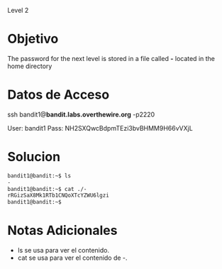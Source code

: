 Level 2
# Objetivo
The password for the next level is stored in a file called **-** located in the home directory
# Datos  de Acceso 
ssh bandit1@**bandit.labs.overthewire.org** -p2220

User: bandit1 Pass: NH2SXQwcBdpmTEzi3bvBHMM9H66vVXjL
# Solucion 

```bash
bandit1@bandit:~$ ls
-
bandit1@bandit:~$ cat ./-
rRGizSaX8Mk1RTb1CNQoXTcYZWU6lgzi
bandit1@bandit:~$
```

# Notas Adicionales
- ls se usa para ver el contenido.
- cat se usa para ver el contenido de -.

